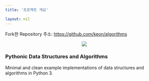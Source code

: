 ```yaml
---
title: '프로젝트 개요'

layout: nil
---
```


Fork한 Repository 주소: https://github.com/keon/algorithms
<br>
<p align="center"><img src="https://raw.githubusercontent.com/keon/algorithms/master/docs/source/_static/logo/logotype1blue.png"></p>

### Pythonic Data Structures and Algorithms

Minimal and clean example implementations of data structures and algorithms in Python 3.
